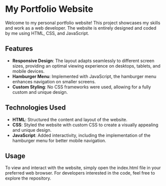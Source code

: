 <h1>My Portfolio Website</h1>
<p>Welcome to my personal portfolio website! This project showcases my skills and work as a web developer. The website is entirely designed and coded by me using HTML, CSS, and JavaScript.
</p>
<h2>Features</h2>
<ul>
  <li><b>Responsive Design</b>: The layout adapts seamlessly to different screen sizes, providing an optimal viewing experience on desktops, tablets, and mobile devices.</li>
  <li><b>Hamburger Menu</b>: Implemented with JavaScript, the hamburger menu enhances navigation on smaller screens.</li>
  <li><b>Custom Styling</b>: No CSS frameworks were used, allowing for a fully custom and unique design.</li>
</ul>

<h2>Technologies Used</h2>
<ul>
  <li><b>HTML</b>: Structured the content and layout of the website.</li>
  <li><b>CSS</b>: Styled the website with custom CSS to create a visually appealing and unique design.</li>
  <li><b>JavaScript</b>: Added interactivity, including the implementation of the hamburger menu for better mobile navigation.</li>
</ul>
<h2>Usage</h2>
<p>To view and interact with the website, simply open the index.html file in your preferred web browser. For developers interested in the code, feel free to explore the repository.</p>
